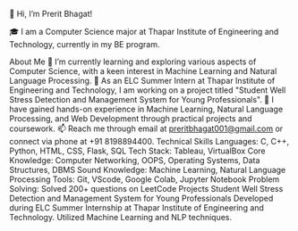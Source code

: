 👋 Hi, I’m Prerit Bhagat!

🎓 I am a Computer Science major at Thapar Institute of Engineering and Technology, currently in my BE program.

About Me
🔭 I’m currently learning and exploring various aspects of Computer Science, with a keen interest in Machine Learning and Natural Language Processing.
🌱 As an ELC Summer Intern at Thapar Institute of Engineering and Technology, I am working on a project titled "Student Well Stress Detection and Management System for Young Professionals".
💼 I have gained hands-on experience in Machine Learning, Natural Language Processing, and Web Development through practical projects and coursework.
📫 Reach me through email at preritbhagat001@gmail.com or connect via phone at +91 8198894400.
Technical Skills
Languages: C, C++, Python, HTML, CSS, Flask, SQL
Tech Stack: Tableau, VirtualBox
Core Knowledge: Computer Networking, OOPS, Operating Systems, Data Structures, DBMS
Sound Knowledge: Machine Learning, Natural Language Processing
Tools: Git, VScode, Google Colab, Jupyter Notebook
Problem Solving: Solved 200+ questions on LeetCode
Projects
Student Well Stress Detection and Management System for Young Professionals
Developed during ELC Summer Internship at Thapar Institute of Engineering and Technology.
Utilized Machine Learning and NLP techniques.

<!---
Prerit-Bhagat/Prerit-Bhagat is a ✨ special ✨ repository because its `README.md` (this file) appears on your GitHub profile.
You can click the Preview link to take a look at your changes.
--->
